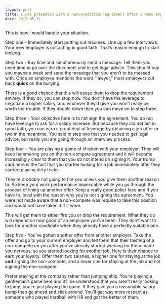 ```yaml
---
layout: post
title: I was presented with a noncompetition agreement after 1 week employment, is it inappropriate to negotiate a higher salary guarantee​ before I sign it?
date: 2017-05-12
---
```


<p>This is how I would handle your situation.</p><p>Step one - Immediately start putting out resumes. Line up a few interviews. Your new employer is not acting in good faith. That’s reason enough to start looking.</p><p>Step two - Buy time and simultaneously send a message. Tell them you need time to go over the document and to get legal advice. This should buy you maybe a week and send the message that you aren’t to be messed with. Once an employee mentions the word “lawyer,” most employers cut back <b>quick</b> on the bullying.</p><p>There is a good chance that this will cause them to drop the requirement entirely. If they do, you can stop now. You don’t have the leverage to negotiate a higher salary, and whatever they’d give you won’t really be worth the trouble. If they double down then you can move on to step three.</p><p>Step three - Your objective here is to not sign the agreement. You do not have leverage to ask for a salary increase. But because they did not act in good faith, you can earn a great deal of leverage by obtaining a job offer or two in the meantime. You said in step two that you needed to get legal advice, but really you are going through an interview process.</p><p>Step four - You are playing a game of chicken with your employer. They will keep hammering you on the non-compete agreement and it will become increasingly clear to them that you do not intend on signing it. Your trump card here is the fact that you started looking for a job immediately after they started playing dirty tricks.</p><p>They’re <i>probably</i> not going to fire you unless you give them another reason to. So keep your work performance impeccable while you go through the process of lining up another offer. Keep a really good poker face and if you have to, level with the reason why you’re not signing the agreement. You were not made aware that a non-compete was require to take this position and would not have taken it if it were.</p><p>This will get them to either fire you or drop the requirement. What they do will depend on how good of an employee you’ve been. They don’t want to look for another candidate when they already have a perfectly suitable one.</p><p>Step five - You’ve gotten another offer from another employer. Take the offer and go to your current employer and tell them that their foisting of a non-compete on you after you’ve already started working for them made you nervous, so you started looking for another job. Here is their chance to earn your loyalty. Offer them two salaries, a higher one for staying at the job <b>and</b> signing the non-compete, and a lower one for staying at the job and not signing the non-compete.</p><p>Prefer staying at the company rather than jumping ship. You’re playing a gentleman’s game here and it’ll be understood that you aren’t really looking to jump, you’re just playing the game. If they give you a reasonable salary bump then go ahead and stick around. You’ll get way more respect as someone who played hardball with HR and got the better of them.</p>
